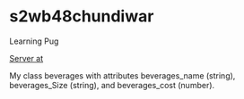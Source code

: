# s2wb48chundiwar
Learning Pug

[Server at](https://s2wb48chundiwar.herokuapp.com/)

My class beverages with attributes beverages_name (string), beverages_Size (string), and beverages_cost (number).
